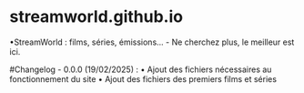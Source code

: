 # streamworld.github.io
•StreamWorld : films, séries, émissions... - Ne cherchez plus, le meilleur est ici.

#Changelog - 0.0.0 (19/02/2025) : • Ajout des fichiers nécessaires au fonctionnement du site • Ajout des fichiers des premiers films et séries